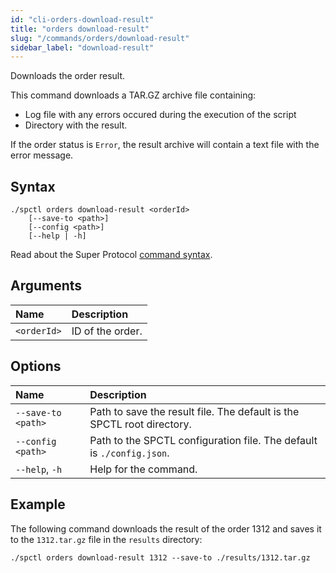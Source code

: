 ```yaml
---
id: "cli-orders-download-result"
title: "orders download-result"
slug: "/commands/orders/download-result"
sidebar_label: "download-result"
---
```


Downloads the order result.

This command downloads a TAR.GZ archive file containing:

- Log file with any errors occured during the execution of the script
- Directory with the result.

If the order status is `Error`, the result archive will contain a text file with the error message.

## Syntax

```
./spctl orders download-result <orderId>
    [--save-to <path>]
    [--config <path>]
    [--help | -h]
```

Read about the Super Protocol [command syntax](/cli/commands#command-syntax).

## Arguments

| **Name** | **Description** |
| :- | :- |
| `<orderId>` | ID of the order. |

## Options

| **Name** | **Description** |
| :- | :- |
| `--save-to <path>` | Path to save the result file. The default is the SPCTL root directory. |
| `--config <path>` | Path to the SPCTL configuration file. The default is `./config.json`. |
| `--help`, `-h` | Help for the command. |

## Example

The following command downloads the result of the order 1312 and saves it to the `1312.tar.gz` file in the `results` directory:

```
./spctl orders download-result 1312 --save-to ./results/1312.tar.gz
```